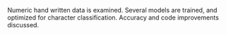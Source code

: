 Numeric hand written data is examined. Several models are trained, and optimized for character classification. Accuracy and code improvements discussed.
